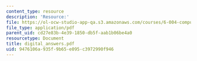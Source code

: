 ```yaml
---
content_type: resource
description: 'Resource:'
file: https://ol-ocw-studio-app-qa.s3.amazonaws.com/courses/6-004-computation-structures-spring-2017/9476106a935f9b65e095c3972990f946_digital_answers.pdf
file_type: application/pdf
parent_uid: cd27e83b-4e39-1850-db5f-aab1b06be4a0
resourcetype: Document
title: digital_answers.pdf
uid: 9476106a-935f-9b65-e095-c3972990f946
---
```

